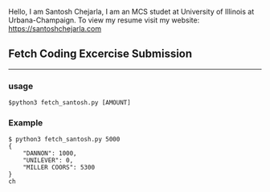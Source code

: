 Hello, I am Santosh Chejarla, I am an MCS studet at University of Illinois at Urbana-Champaign. To view my resume visit my website: https://santoshchejarla.com


## Fetch Coding Excercise Submission
---

### usage
```
$python3 fetch_santosh.py [AMOUNT]
```

### Example
```
$ python3 fetch_santosh.py 5000
{
    "DANNON": 1000,
    "UNILEVER": 0,
    "MILLER COORS": 5300
}
ch
```

